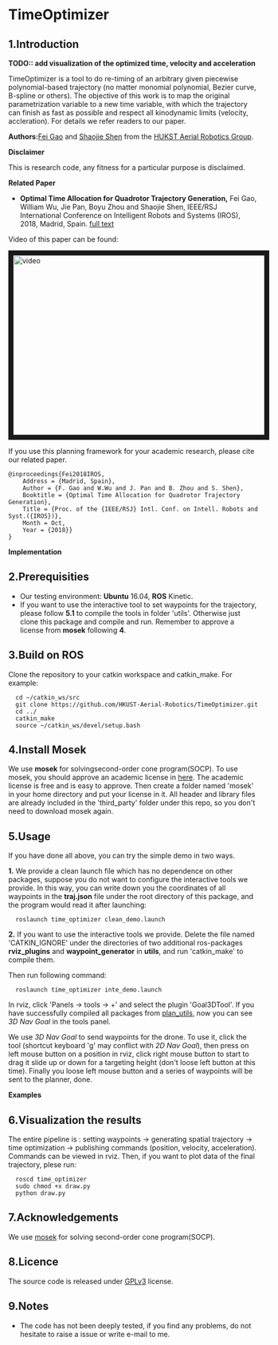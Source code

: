 # TimeOptimizer
## 1.Introduction

**TODO:: add visualization of the optimized time, velocity and acceleration**

TimeOptimizer is a tool to do re-timing of an arbitrary given piecewise polynomial-based trajectory (no matter monomial polynomial, Bezier curve, B-spline or others). The objective of this work is to map the original parametrization variable to a new time variable, with which the trajectory can finish as fast as possible and respect all kinodynamic limits (velocity, accleration).
For details we refer readers to our paper.

**Authors:**[Fei Gao](https://ustfei.com/) and [Shaojie Shen](http://www.ece.ust.hk/ece.php/profile/facultydetail/eeshaojie) from the [HUKST Aerial Robotics Group](uav.ust.hk).

**Disclaimer**

This is research code, any fitness for a particular purpose is disclaimed.

**Related Paper**
* **Optimal Time Allocation for Quadrotor Trajectory Generation,** Fei Gao, William Wu, Jie Pan, Boyu Zhou and Shaojie Shen, IEEE/RSJ International Conference on Intelligent Robots and Systems (IROS), 2018, Madrid, Spain.
[full text](https://ecefeigao.files.wordpress.com/2018/08/iros2018fei.pdf)

Video of this paper can be found:

<a href="https://www.youtube.com/watch?v=YJdwyJ5h8Ac" target="_blank"><img src="https://img.youtube.com/vi/YJdwyJ5h8Ac/0.jpg" 
alt="video" width="540" height="360" border="10" /></a>


If you use this planning framework for your academic research, please cite our related paper.
```
@inproceedings{Fei2018IROS,
	Address = {Madrid, Spain},
	Author = {F. Gao and W.Wu and J. Pan and B. Zhou and S. Shen},
	Booktitle = {Optimal Time Allocation for Quadrotor Trajectory Generation},
	Title = {Proc. of the {IEEE/RSJ} Intl. Conf. on Intell. Robots and Syst.({IROS})},
	Month = Oct,
	Year = {2018}}
}
```
**Implementation**

## 2.Prerequisities
- Our testing environment: **Ubuntu** 16.04, **ROS** Kinetic.
- If you want to use the interactive tool to set waypoints for the trajectory, please follow **5.1** to compile the tools in folder 'utils'. Otherwise just clone this package and compile and run. Remember to approve a license from **mosek** following **4**.

## 3.Build on ROS
  Clone the repository to your catkin workspace and catkin_make. For example:
```
  cd ~/catkin_ws/src
  git clone https://github.com/HKUST-Aerial-Robotics/TimeOptimizer.git
  cd ../
  catkin_make
  source ~/catkin_ws/devel/setup.bash
```

## 4.Install Mosek
We use **mosek** for solvingsecond-order cone program(SOCP). To use mosek, you should approve an academic license in [here](https://www.mosek.com/products/academic-licenses/). The academic license is free and is easy to approve. Then create a folder named 'mosek' in your home directory and put your license in it. All header and library files are already included in the 'third_party' folder under this repo, so you don't need to download mosek again. 

## 5.Usage
If you have done all above, you can try the simple demo in two ways.

**1.**
We provide a clean launch file which has no dependence on other packages, suppose you do not want to configure the interactive tools we provide. In this way, you can write down you the coordinates of all waypoints in the **traj.json** file under the root directory of this package, and the program would read it after launching:
```
  roslaunch time_optimizer clean_demo.launch
```

**2.**
If you want to use the interactive tools we provide. Delete the file named 'CATKIN_IGNORE' under the directories of two additional ros-packages **rviz_plugins** and **waypoint_generator** in **utils**, and run 'catkin_make' to compile them.

Then run following command:
```
  roslaunch time_optimizer inte_demo.launch
```
In rviz, click 'Panels -> tools -> +' and select the plugin 'Goal3DTool'. If you have successfully compiled all packages from [plan_utils](https://github.com/HKUST-Aerial-Robotics/plan_utils), now you can see *3D Nav Goal* in the tools panel.

We use *3D Nav Goal* to send waypoints for the drone. To use it, click the tool (shortcut keyboard 'g' may conflict with *2D Nav Goal*), then press on left mouse button on a position in rviz, click right mouse button to start to drag it slide up or down for a targeting height (don't loose left button at this time). Finally you loose left mouse button and a series of waypoints will be sent to the planner, done.

**Examples**


## 6.Visualization the results
The entire pipeline is : setting waypoints -> generating spatial trajectory -> time optimization -> publishing commands (position, velocity, acceleration). Commands can be viewed in rviz. Then, if you want to plot data of the final trajectory, plese run:
```
  roscd time_optimizer
  sudo chmod +x draw.py
  python draw.py
```

## 7.Acknowledgements
  We use [mosek](https://www.mosek.com/) for solving second-order cone program(SOCP).

## 8.Licence
The source code is released under [GPLv3](http://www.gnu.org/licenses/) license.

## 9.Notes
- The code has not been deeply tested, if you find any problems, do not hesitate to raise a issue or write e-mail to me.
